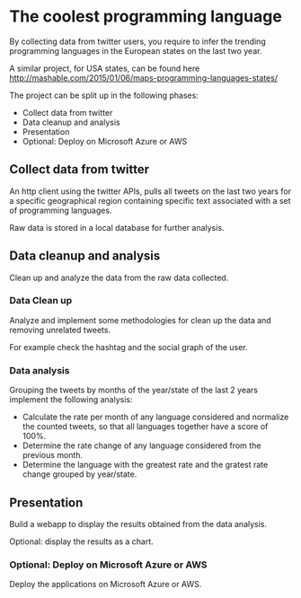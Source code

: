 # The coolest programming language

By collecting data from twitter users, you require to infer the trending programming languages in the European states on the last two year.

A similar project, for USA states, can be found here http://mashable.com/2015/01/06/maps-programming-languages-states/

The project can be split up in the following phases:
-  Collect data from twitter
-  Data cleanup and analysis
-  Presentation
-  Optional: Deploy on Microsoft Azure or AWS


## Collect data from twitter

An http client using the twitter APIs, pulls all tweets on the last two years
for a specific geographical region containing specific
text associated with a set of programming languages. 

Raw data is stored in a local database for further analysis.

## Data cleanup and analysis

Clean up and analyze the data from the raw data collected.

### Data Clean up

Analyze and implement some methodologies for clean up the data and removing unrelated tweets.

For example check the hashtag and the social graph of the user.

### Data analysis

Grouping the tweets by months of the year/state of the last 2 years implement the following analysis:
- Calculate the rate per month of any language considered and normalize the counted tweets, so that all languages together have a score of 100%.
- Determine the rate change of any language considered from the previous month.
- Determine the language with the greatest rate and the gratest rate change grouped by year/state.

## Presentation

Build a webapp to display the results obtained from the data analysis.

Optional: display the results as a chart.

### Optional: Deploy on Microsoft Azure or AWS

Deploy the applications on Microsoft Azure or AWS.



